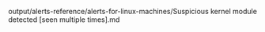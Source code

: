 output/alerts-reference/alerts-for-linux-machines/Suspicious kernel module detected [seen multiple times].md